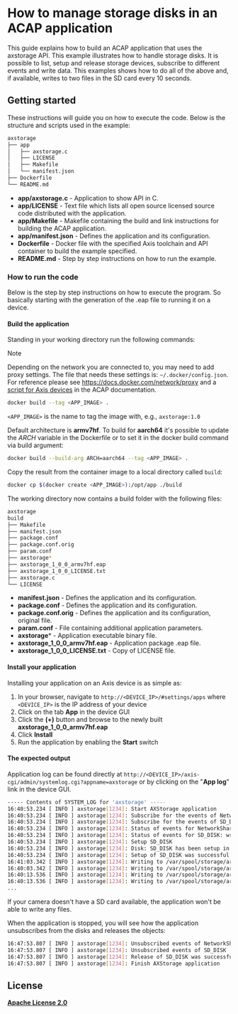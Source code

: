 # How to manage storage disks in an ACAP application

This guide explains how to build an ACAP application that uses the axstorage API. This example illustrates how to handle storage disks. It is possible to list, setup and release storage devices, subscribe to different events and write data. This examples shows how to do all of the above and, if available, writes to two files in the SD card every 10 seconds.

## Getting started

These instructions will guide you on how to execute the code. Below is the structure and scripts used in the example:

```sh
axstorage
├── app
│   ├── axstorage.c
│   ├── LICENSE
│   ├── Makefile
│   └── manifest.json
├── Dockerfile
└── README.md
```

- **app/axstorage.c** - Application to show API in C.
- **app/LICENSE** - Text file which lists all open source licensed source code distributed with the application.
- **app/Makefile** - Makefile containing the build and link instructions for building the ACAP application.
- **app/manifest.json** - Defines the application and its configuration.
- **Dockerfile** - Docker file with the specified Axis toolchain and API container to build the example specified.
- **README.md** - Step by step instructions on how to run the example.

### How to run the code

Below is the step by step instructions on how to execute the program. So basically starting with the generation of the .eap file to running it on a device.

#### Build the application

Standing in your working directory run the following commands:

> [!NOTE]
>
> Depending on the network you are connected to, you may need to add proxy settings.
> The file that needs these settings is: `~/.docker/config.json`. For reference please see
> https://docs.docker.com/network/proxy and a
> [script for Axis devices](https://axiscommunications.github.io/acap-documentation/docs/develop/build-install-run.html#configure-network-proxy-settings) in the ACAP documentation.

```sh
docker build --tag <APP_IMAGE> .
```

`<APP_IMAGE>` is the name to tag the image with, e.g., `axstorage:1.0`

Default architecture is **armv7hf**. To build for **aarch64** it's possible to
update the *ARCH* variable in the Dockerfile or to set it in the docker build
command via build argument:

```sh
docker build --build-arg ARCH=aarch64 --tag <APP_IMAGE> .
```

Copy the result from the container image to a local directory called `build`:

```sh
docker cp $(docker create <APP_IMAGE>):/opt/app ./build
```

The working directory now contains a build folder with the following files:

```sh
axstorage
build
├── Makefile
├── manifest.json
├── package.conf
├── package.conf.orig
├── param.conf
├── axstorage*
├── axstorage_1_0_0_armv7hf.eap
├── axstorage_1_0_0_LICENSE.txt
├── axstorage.c
└── LICENSE
```

- **manifest.json** - Defines the application and its configuration.
- **package.conf** - Defines the application and its configuration.
- **package.conf.orig** - Defines the application and its configuration, original file.
- **param.conf** - File containing additional application parameters.
- **axstorage*** - Application executable binary file.
- **axstorage_1_0_0_armv7hf.eap** - Application package .eap file.
- **axstorage_1_0_0_LICENSE.txt** - Copy of LICENSE file.

#### Install your application

Installing your application on an Axis device is as simple as:

1. In your browser, navigate to `http://<DEVICE_IP>/#settings/apps` where `<DEVICE_IP>` is the IP address of your device
2. Click on the tab **App** in the device GUI
3. Click the **(+)** button and browse to the newly built **axstorage_1_0_0_armv7hf.eap**
4. Click **Install**
5. Run the application by enabling the **Start** switch

#### The expected output

Application log can be found directly at `http://<DEVICE_IP>/axis-cgi/admin/systemlog.cgi?appname=axstorage` or by clicking on the "**App log**" link in the device GUI.

```sh
----- Contents of SYSTEM_LOG for 'axstorage' -----
16:40:53.234 [ INFO ] axstorage[1234]: Start AXStorage application
16:40:53.234 [ INFO ] axstorage[1234]: Subscribe for the events of NetworkShare
16:40:53.234 [ INFO ] axstorage[1234]: Subscribe for the events of SD_DISK
16:40:53.234 [ INFO ] axstorage[1234]: Status of events for NetworkShare: writable NO, available NO, exiting NO, full NO
16:40:53.234 [ INFO ] axstorage[1234]: Status of events for SD_DISK: writable YES, available YES, exiting NO, full NO
16:40:53.234 [ INFO ] axstorage[1234]: Setup SD_DISK
16:40:53.234 [ INFO ] axstorage[1234]: Disk: SD_DISK has been setup in /var/spool/storage/areas/SD_DISK/axstorage
16:40:53.234 [ INFO ] axstorage[1234]: Setup of SD_DISK was successful
16:41:03.342 [ INFO ] axstorage[1234]: Writing to /var/spool/storage/areas/SD_DISK/axstorage/file1.log
16:40:03.342 [ INFO ] axstorage[1234]: Writing to /var/spool/storage/areas/SD_DISK/axstorage/file2.log
16:40:13.536 [ INFO ] axstorage[1234]: Writing to /var/spool/storage/areas/SD_DISK/axstorage/file1.log
16:40:13.536 [ INFO ] axstorage[1234]: Writing to /var/spool/storage/areas/SD_DISK/axstorage/file2.log
...
```

If your camera doesn't have a SD card available, the application won't be able to write any files.

When the application is stopped, you will see how the application unsubscribes from the disks and releases the objects:

```sh
16:47:53.807 [ INFO ] axstorage[1234]: Unsubscribed events of NetworkShare
16:47:53.807 [ INFO ] axstorage[1234]: Unsubscribed events of SD_DISK
16:47:53.807 [ INFO ] axstorage[1234]: Release of SD_DISK was successful
16:47:53.807 [ INFO ] axstorage[1234]: Finish AXStorage application
```

## License

**[Apache License 2.0](../LICENSE)**
